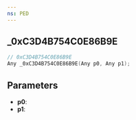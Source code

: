 ```yaml
---
ns: PED
---
```

## _0xC3D4B754C0E86B9E

```c
// 0xC3D4B754C0E86B9E
Any _0xC3D4B754C0E86B9E(Any p0, Any p1);
```

## Parameters
* **p0**:
* **p1**:
